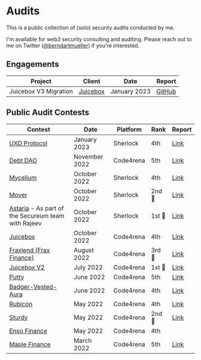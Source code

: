 # Audits

This is a public collection of (solo) security audits conducted by me.

I'm available for web3 security consulting and auditing. Please reach out to me on Twitter ([@berndartmueller](https://twitter.com/berndartmueller)) if you're interested.

## Engagements

| Project               | Client                              | Date         | Report                                                                                                         |
| --------------------- | ----------------------------------- | ------------ | -------------------------------------------------------------------------------------------------------------- |
| Juicebox V3 Migration | [Juicebox](https://juicebox.money/) | January 2023 | [GitHub](https://github.com/berndartmueller/audits/audits/Juicebox/2023-01_Juice_V3_Migration_Audit_Report.md) |

## Public Audit Contests

| Contest                                                                                          | Date          | Platform  | Rank   | Report                                                 |
| ------------------------------------------------------------------------------------------------ | ------------- | --------- | ------ | ------------------------------------------------------ |
| [UXD Protocol ](https://app.sherlock.xyz/audits/contests/33)                                     | January 2023  | Sherlock  | 4th    | [Link](https://app.sherlock.xyz/audits/contests/33)    |
| [Debt DAO](https://code4rena.com/contests/2022-11-debt-dao-contest)                              | November 2022 | Code4rena | 5th    | [Link](https://code4rena.com/reports/2022-11-debtdao)  |
| [Mycelium](https://app.sherlock.xyz/audits/contests/7)                                           | October 2022  | Sherlock  | 4th    | [Link](https://app.sherlock.xyz/audits/contests/7)     |
| [Mover](https://app.sherlock.xyz/audits/contests/10)                                             | October 2022  | Sherlock  | 2nd 🥈 | [Link](https://app.sherlock.xyz/audits/contests/10)    |
| [Astaria](https://app.sherlock.xyz/audits/contests/8) - As part of the Secureum team with Rajeev | October 2022  | Sherlock  | 1st 🥇 | [Link](https://app.sherlock.xyz/audits/contests/8)     |
| [Juicebox](https://code4rena.com/contests/2022-10-juicebox-contest)                              | October 2022  | Code4rena | 4th    | [Link](https://code4rena.com/reports/2022-10-juicebox) |
| [Fraxlend (Frax Finance)](https://code4rena.com/contests/2022-08-fraxlend-frax-finance-contest)  | August 2022   | Code4rena | 3rd 🥉 | [Link](https://code4rena.com/reports/2022-08-frax)     |
| [Juicebox V2](https://code4rena.com/contests/2022-07-juicebox-v2-contest)                        | July 2022     | Code4rena | 1st 🥇 | [Link](https://code4rena.com/reports/2022-07-juicebox) |
| [Putty](https://code4rena.com/contests/2022-06-putty-contest)                                    | June 2022     | Code4rena | 5th    | [Link](https://code4rena.com/reports/2022-06-putty)    |
| [Badger-Vested-Aura](https://code4rena.com/contests/2022-06-badger-vested-aura-contest)          | June 2022     | Code4rena | 4th    | [Link](https://code4rena.com/reports/2022-06-badger)   |
| [Rubicon](https://code4rena.com/contests/2022-05-rubicon-contest)                                | May 2022      | Code4rena | 4th    | [Link](https://code4rena.com/reports/2022-05-rubicon)  |
| [Sturdy](https://code4rena.com/contests/2022-05-sturdy-contest)                                  | May 2022      | Code4rena | 2nd 🥈 | [Link](https://code4rena.com/reports/2022-05-sturdy)   |
| [Enso Finance](https://code4rena.com/contests/2022-05-enso-finance-contest)                      | May 2022      | Code4rena | 4th    |                                                        |
| [Maple Finance](https://code4rena.com/contests/2022-03-maple-finance-contest)                    | March 2022    | Code4rena | 5th    | [Link](https://code4rena.com/reports/2022-03-maple)    |
